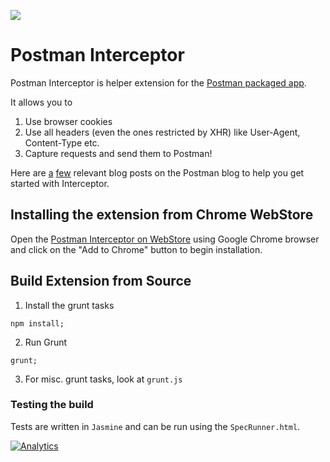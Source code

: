 <a href="https://www.getpostman.com" target="_blank"><img src="https://s3.amazonaws.com/web-artefacts/postman-logo%2Btext-197x68.png" /></a>

# Postman Interceptor

Postman Interceptor is helper extension for the [Postman packaged app](http://www.getpostman.com/). 

It allows you to

1. Use browser cookies
2. Use all headers (even the ones restricted by XHR) like User-Agent, Content-Type etc.
3. Capture requests and send them to Postman!

Here are [a](http://blog.getpostman.com/index.php/2014/02/11/postman-v0-9-6-access-cookies-and-restricted-headers-plus-better-testing/) [few](http://blog.getpostman.com/index.php/2014/03/03/postman-v0-9-8-capture-requests-and-improved-response-rendering/) relevant blog posts on the Postman blog to help you get started with Interceptor.

## Installing the extension from Chrome WebStore

Open the [Postman Interceptor on WebStore](https://chrome.google.com/webstore/detail/postman-interceptor/aicmkgpgakddgnaphhhpliifpcfhicfo) using Google Chrome browser and click on the "Add to Chrome" button to begin installation.

## Build Extension from Source

1. Install the grunt tasks

```terminal
npm install;
```

2. Run Grunt

```terminal
grunt;
```

3. For misc. grunt tasks, look at `grunt.js`

### Testing the build

Tests are written in `Jasmine` and can be run using the `SpecRunner.html`.


[![Analytics](https://ga-beacon.appspot.com/UA-43979731-9/postman-chrome-interceptor/readme)](https://www.getpostman.com)